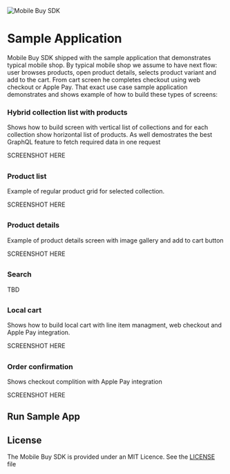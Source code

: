 ![Mobile Buy SDK](https://raw.github.com/Shopify/mobile-buy-sdk-ios/master/Assets/Mobile_Buy_SDK_Github_banner.png)

# Sample Application

Mobile Buy SDK shipped with the sample application that demonstrates typical mobile shop. By typical mobile shop we assume to have next flow: user browses products, open product details, selects product variant and add to the cart. From cart screen he completes checkout using web checkout or Apple Pay. That exact use case sample application demonstrates and shows example of how to build these types of screens:

### Hybrid collection list with products
Shows how to build screen with vertical list of collections and for each collection show horizontal list of products. As well demostrates the best GraphQL feature to fetch required data in one request

SCREENSHOT HERE
##

### Product list
Example of regular product grid for selected collection.

SCREENSHOT HERE
##

### Product details
Example of product details screen with image gallery and add to cart button

SCREENSHOT HERE
##

### Search
TBD
##

### Local cart
Shows how to build local cart with line item managment, web checkout and Apple Pay integration.

SCREENSHOT HERE
##

### Order confirmation
Shows checkout complition with Apple Pay integration

SCREENSHOT HERE

## Run Sample App 

## License

The Mobile Buy SDK is provided under an MIT Licence.  See the [LICENSE](../../LICENSE) file
